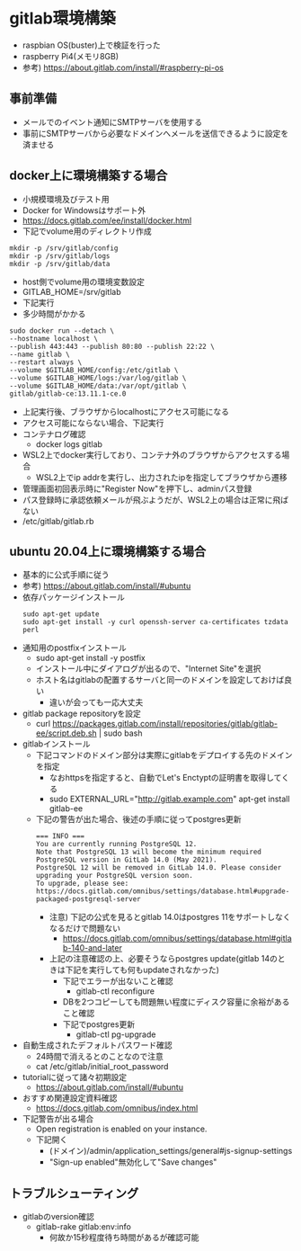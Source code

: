 # gitlab環境構築

* raspbian OS(buster)上で検証を行った
* raspberry Pi4(メモリ8GB)
* 参考) https://about.gitlab.com/install/#raspberry-pi-os

## 事前準備

* メールでのイベント通知にSMTPサーバを使用する
* 事前にSMTPサーバから必要なドメインへメールを送信できるように設定を済ませる

## docker上に環境構築する場合

* 小規模環境及びテスト用
* Docker for Windowsはサポート外
* https://docs.gitlab.com/ee/install/docker.html
* 下記でvolume用のディレクトリ作成

```
mkdir -p /srv/gitlab/config
mkdir -p /srv/gitlab/logs
mkdir -p /srv/gitlab/data
```

* host側でvolume用の環境変数設定
* GITLAB_HOME=/srv/gitlab
* 下記実行
* 多少時間がかかる

```
sudo docker run --detach \
--hostname localhost \
--publish 443:443 --publish 80:80 --publish 22:22 \
--name gitlab \
--restart always \
--volume $GITLAB_HOME/config:/etc/gitlab \
--volume $GITLAB_HOME/logs:/var/log/gitlab \
--volume $GITLAB_HOME/data:/var/opt/gitlab \
gitlab/gitlab-ce:13.11.1-ce.0
```

* 上記実行後、ブラウザからlocalhostにアクセス可能になる
* アクセス可能にならない場合、下記実行
* コンテナログ確認
  * docker logs gitlab
* WSL2上でdocker実行しており、コンテナ外のブラウザからアクセスする場合
  * WSL2上でip addrを実行し、出力されたipを指定してブラウザから遷移
* 管理画面初回表示時に"Register Now"を押下し、adminパス登録
* パス登録時に承認依頼メールが飛ぶようだが、WSL2上の場合は正常に飛ばない
* /etc/gitlab/gitlab.rb

## ubuntu 20.04上に環境構築する場合

* 基本的に公式手順に従う
* 参考) https://about.gitlab.com/install/#ubuntu
* 依存パッケージインストール
  ```
  sudo apt-get update
  sudo apt-get install -y curl openssh-server ca-certificates tzdata perl
  ```
* 通知用のpostfixインストール
  * sudo apt-get install -y postfix
  * インストール中にダイアログが出るので、"Internet Site"を選択
  * ホスト名はgitlabの配置するサーバと同一のドメインを設定しておけば良い
    * 違いが会っても一応大丈夫
* gitlab package repositoryを設定
  * curl https://packages.gitlab.com/install/repositories/gitlab/gitlab-ee/script.deb.sh | sudo bash
* gitlabインストール
  * 下記コマンドのドメイン部分は実際にgitlabをデプロイする先のドメインを指定
    * なおhttpsを指定すると、自動でLet's Enctyptの証明書を取得してくる
    * sudo EXTERNAL_URL="http://gitlab.example.com" apt-get install gitlab-ee
  * 下記の警告が出た場合、後述の手順に従ってpostgres更新
    ```
    === INFO ===
    You are currently running PostgreSQL 12.
    Note that PostgreSQL 13 will become the minimum required PostgreSQL version in GitLab 14.0 (May 2021).
    PostgreSQL 12 will be removed in GitLab 14.0. Please consider upgrading your PostgreSQL version soon.
    To upgrade, please see: https://docs.gitlab.com/omnibus/settings/database.html#upgrade-packaged-postgresql-server
    ```
    * 注意) 下記の公式を見るとgitlab 14.0はpostgres 11をサポートしなくなるだけで問題ない
      * https://docs.gitlab.com/omnibus/settings/database.html#gitlab-140-and-later
    * 上記の注意確認の上、必要そうならpostgres update(gitlab 14のときは下記を実行しても何もupdateされなかった)
      * 下記でエラーが出ないこと確認
        * gitlab-ctl reconfigure
      * DBを2つコピーしても問題無い程度にディスク容量に余裕があること確認
      * 下記でpostgres更新
        * gitlab-ctl pg-upgrade
* 自動生成されたデフォルトパスワード確認
  * 24時間で消えるとのことなので注意
  * cat /etc/gitlab/initial_root_password
* tutorialに従って諸々初期設定
  * https://about.gitlab.com/install/#ubuntu
* おすすめ関連設定資料確認
  * https://docs.gitlab.com/omnibus/index.html
* 下記警告が出る場合
  * Open registration is enabled on your instance.
  * 下記開く
    * (ドメイン)/admin/application_settings/general#js-signup-settings
    * "Sign-up enabled"無効化して"Save changes"

## トラブルシューティング

* gitlabのversion確認
  * gitlab-rake gitlab:env:info
    * 何故か15秒程度待ち時間があるが確認可能
